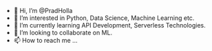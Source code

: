 - 👋 Hi, I’m @PradHolla
- 👀 I’m interested in Python, Data Science, Machine Learning etc.
- 🌱 I’m currently learning API Development, Serverless Technologies.
- 💞️ I’m looking to collaborate on ML.
- 📫 How to reach me ...

<!---
PradHolla/PradHolla is a ✨ special ✨ repository because its `README.md` (this file) appears on your GitHub profile.
You can click the Preview link to take a look at your changes.
--->
